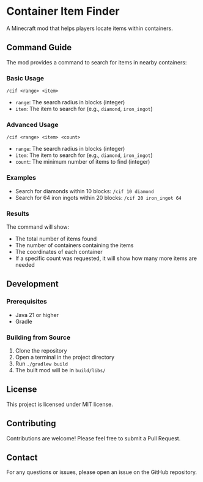 # Container Item Finder

A Minecraft mod that helps players locate items within containers.

## Command Guide

The mod provides a command to search for items in nearby containers:

### Basic Usage

```
/cif <range> <item>
```

- `range`: The search radius in blocks (integer)
- `item`: The item to search for (e.g., `diamond`, `iron_ingot`)

### Advanced Usage

```
/cif <range> <item> <count>
```

- `range`: The search radius in blocks (integer)
- `item`: The item to search for (e.g., `diamond`, `iron_ingot`)
- `count`: The minimum number of items to find (integer)

### Examples
- Search for diamonds within 10 blocks: `/cif 10 diamond`
- Search for 64 iron ingots within 20 blocks: `/cif 20 iron_ingot 64`

### Results
The command will show:
- The total number of items found
- The number of containers containing the items
- The coordinates of each container
- If a specific count was requested, it will show how many more items are needed

## Development

### Prerequisites

- Java 21 or higher
- Gradle

### Building from Source

1. Clone the repository
2. Open a terminal in the project directory
3. Run `./gradlew build`
4. The built mod will be in `build/libs/`

## License

This project is licensed under MIT license.

## Contributing

Contributions are welcome! Please feel free to submit a Pull Request.

## Contact

For any questions or issues, please open an issue on the GitHub repository.
